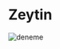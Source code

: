 # Zeytin

![deneme](https://user-images.githubusercontent.com/68844740/113460704-51f8f080-9422-11eb-9f09-bcdefdadff1c.jpg)
